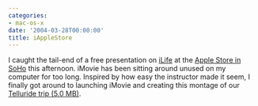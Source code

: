 ```yaml
---
categories:
- mac-os-x
date: '2004-03-28T00:00:00'
title: iAppleStore
---
```



I caught the tail-end of a free presentation on [iLife](http://www.apple.com/ilife/) at the [Apple Store in SoHo](http://www.apple.com/retail/soho/) this afternoon. iMovie has been sitting around unused on my computer for too long. Inspired by how easy the instructor made it seem, I finally got around to launching iMovie and creating this montage of our [Telluride trip (5.0 MB)](http://kurup.org/files/telluride.mov).
